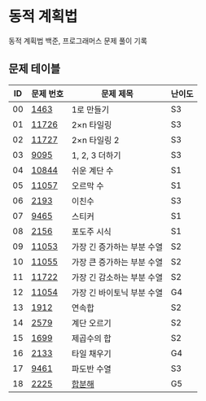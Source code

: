 # 동적 계획법 <Dynamic Programming>
동적 계획법 백준, 프로그래머스 문제 풀이 기록
## 문제 테이블
| ID | 문제 번호                                          | 문제 제목                                                                                     | 난이도 |
|----|------------------------------------------------|-------------------------------------------------------------------------------------------|-----|
| 00 | [1463](https://www.acmicpc.net/problem/1463)   | 1로 만들기                                                                                    | S3  |
| 01 | [11726](https://www.acmicpc.net/problem/11726) | 2×n 타일링                                                                                   | S3  |
| 02 | [11727](https://www.acmicpc.net/problem/11727) | 2×n 타일링 2                                                                                 | S3  |
| 03 | [9095](https://www.acmicpc.net/problem/9095)   | 1, 2, 3 더하기                                                                               | S3  |
| 04 | [10844](https://www.acmicpc.net/problem/10844) | 쉬운 계단 수                                                                                   | S1  |
| 05 | [11057](https://www.acmicpc.net/problem/11057) | 오르막 수                                                                                     | S1  |
| 06 | [2193](https://www.acmicpc.net/problem/2193)   | 이친수                                                                                       | S3  |
| 07 | [9465](https://www.acmicpc.net/problem/9465)   | 스티커                                                                                       | S1  |
| 08 | [2156](https://www.acmicpc.net/problem/2156)   | 포도주 시식                                                                                    | S1  |
| 09 | [11053](https://www.acmicpc.net/problem/11053) | 가장 긴 증가하는 부분 수열                                                                           | S2  |
| 10 | [11055](https://www.acmicpc.net/problem/11055) | 가장 큰 증가하는 부분 수열                                                                           | S2  |
| 11 | [11722](https://www.acmicpc.net/problem/11722) | 가장 긴 감소하는 부분 수열                                                                           | S2  |
| 12 | [11054](https://www.acmicpc.net/problem/11054) | 가장 긴 바이토닉 부분 수열                                                                           | G4  |
| 13 | [1912](https://www.acmicpc.net/problem/1912)   | 연속합                                                                                       | S2  |
| 14 | [2579](https://www.acmicpc.net/problem/2579)   | 계단 오르기                                                                                    | S2  |
| 15 | [1699](https://www.acmicpc.net/problem/1699)   | 제곱수의 합                                                                                    | S2  |
| 16 | [2133](https://www.acmicpc.net/problem/2133)   | 타일 채우기                                                                                    | G4  |
| 17 | [9461](https://www.acmicpc.net/problem/9461)   | 파도반 수열                                                                                    | S3  |
| 18 | [2225](https://www.acmicpc.net/problem/2225)   | [합분해](https://github.com/MillPRE/Baekjoon-Algorithm/tree/master/dynamic_programming/2225) | G5  |